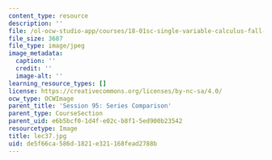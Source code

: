 ```yaml
---
content_type: resource
description: ''
file: /ol-ocw-studio-app/courses/18-01sc-single-variable-calculus-fall-2010/de5f66ca586d1821e321168fead2788b_lec37.jpg
file_size: 3687
file_type: image/jpeg
image_metadata:
  caption: ''
  credit: ''
  image-alt: ''
learning_resource_types: []
license: https://creativecommons.org/licenses/by-nc-sa/4.0/
ocw_type: OCWImage
parent_title: 'Session 95: Series Comparison'
parent_type: CourseSection
parent_uid: e6b5bcf0-1d4f-e02c-b8f1-5ed900b23542
resourcetype: Image
title: lec37.jpg
uid: de5f66ca-586d-1821-e321-168fead2788b
---
```

